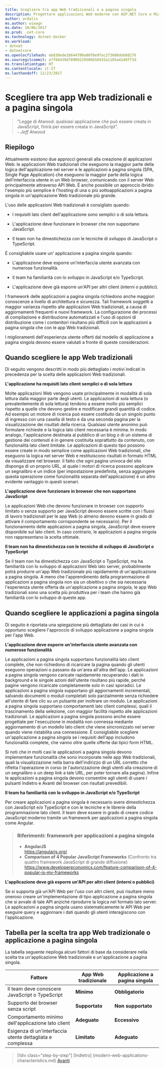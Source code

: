 ```yaml
---
title: Scegliere tra app Web tradizionali e a pagina singola
description: Progettare applicazioni Web moderne con ASP.NET Core e Microsoft Azure
author: ardalis
ms.author: wiwagn
ms.date: 10/06/2017
ms.prod: .net-core
ms.technology: dotnet-docker
ms.workload:
- dotnet
- dotnetcore
ms.openlocfilehash: eb830ede1b644700a80f0e9fac2f3608deb88276
ms.sourcegitcommit: e7f04439d78909229506b56935a1105a4149ff3d
ms.translationtype: HT
ms.contentlocale: it-IT
ms.lasthandoff: 12/23/2017
---
```

# <a name="choose-between-traditional-web-apps-and-single-page-apps-spas"></a>Scegliere tra app Web tradizionali e a pagina singola

> "Legge di Atwood: qualsiasi applicazione che può essere creata in JavaScript, finirà per essere creata in JavaScript".  
> _\- Jeff Atwood_

## <a name="summary"></a>Riepilogo

Attualmente esistono due approcci generali alla creazione di applicazioni Web: le applicazioni Web tradizionali che eseguono la maggior parte della logica dell'applicazione nel server e le applicazioni a pagina singola (SPA, Single Page Application) che eseguono la maggior parte della logica dell'interfaccia utente in un Web browser, comunicando con il server Web principalmente attraverso API Web. È anche possibile un approccio ibrido: l'esempio più semplice è l'hosting di una o più sottoapplicazioni a pagina singola in un'applicazione Web tradizionale più grande.

L'uso delle applicazioni Web tradizionali è consigliato quando:

-   I requisiti lato client dell'applicazione sono semplici o di sola lettura.

-   L'applicazione deve funzionare in browser che non supportano JavaScript.

-   Il team non ha dimestichezza con le tecniche di sviluppo di JavaScript o TypeScript.

È consigliabile usare un' applicazione a pagina singola quando:

-   L'applicazione deve esporre un'interfaccia utente avanzata con numerose funzionalità.

-   Il team ha familiarità con lo sviluppo in JavaScript e/o TypeScript.

-   L'applicazione deve già esporre un'API per altri client (interni o pubblici).

I framework delle applicazioni a pagina singola richiedono anche maggiori conoscenze a livello di architettura e sicurezza. Tali framework soggetti a maggior varianza rispetto alle applicazioni Web tradizionali, a causa di aggiornamenti frequenti e nuovi framework. La configurazione dei processi di compilazione e distribuzione automatizzati e l'uso di opzioni di distribuzione come i contenitori risultano più difficili con le applicazioni a pagina singola che con le app Web tradizionali.

I miglioramenti dell'esperienza utente offerti dal modello di applicazione a pagina singola devono essere valutati a fronte di queste considerazioni.

## <a name="when-to-choose-traditional-web-apps"></a>Quando scegliere le app Web tradizionali

Di seguito vengono descritti in modo più dettagliato i motivi indicati in precedenza per la scelta delle applicazioni Web tradizionali.

**L'applicazione ha requisiti lato client semplici o di sola lettura**

Molte applicazioni Web vengono usate principalmente in modalità di sola lettura dalla maggior parte degli utenti. Le applicazioni di sola lettura (o prevalentemente di sola lettura) tendono a essere molto più semplici rispetto a quelle che devono gestire e modificare grandi quantità di codice. Ad esempio un motore di ricerca può essere costituito da un singolo punto di ingresso con una casella di testo e da una seconda pagina per la visualizzazione dei risultati della ricerca. Qualsiasi utente anonimo può formulare richieste e la logica lato client necessaria è minima. In modo analogo, l'applicazione destinata al pubblico di un blog o di un sistema di gestione dei contenuti è in genere costituita soprattutto da contenuto, con funzionalità lato client limitate. Le applicazioni di questo tipo possono essere create in modo semplice come applicazioni Web tradizionali, che eseguono la logica nel server Web e restituiscono risultati in formato HTML da visualizzare nel browser. Il fatto che ogni pagina univoca del sito disponga di un proprio URL, al quale i motori di ricerca possono applicare un segnalibro e un indice (per impostazione predefinita, senza aggiungere questa operazione come funzionalità separata dell'applicazione) è un altro evidente vantaggio in questi scenari.

**L'applicazione deve funzionare in browser che non supportano JavaScript**

Le applicazioni Web che devono funzionare in browser con supporto limitato o senza supporto per JavaScript devono essere scritte con i flussi di lavoro tradizionali per le app Web (o almeno devono essere in grado di attivare il comportamento corrispondente se necessario). Per il funzionamento delle applicazioni a pagina singola, JavaScript deve essere disponibile sul lato client. In caso contrario, le applicazioni a pagina singola non rappresentano la scelta ottimale.

**Il team non ha dimestichezza con le tecniche di sviluppo di JavaScript o TypeScript**

Se il team non ha dimestichezza con JavaScript o TypeScript, ma ha familiarità con lo sviluppo di applicazioni Web lato server, probabilmente potrà produrre un'app Web tradizionale più rapidamente di un'applicazione a pagina singola. A meno che l'apprendimento della programmazione di applicazioni a pagina singola non sia un obiettivo o che sia necessaria l'esperienza utente offerta da un'applicazione a pagina singola, le app Web tradizionali sono una scelta più produttiva per i team che hanno già familiarità con lo sviluppo di queste app.

## <a name="when-to-choose-spas"></a>Quando scegliere le applicazioni a pagina singola

Di seguito è riportata una spiegazione più dettagliata dei casi in cui è opportuno scegliere l'approccio di sviluppo applicazione a pagina singola per l'app Web.

**L'applicazione deve esporre un'interfaccia utente avanzata con numerose funzionalità**

Le applicazioni a pagina singola supportano funzionalità lato client complete, che non richiedono di ricaricare la pagina quando gli utenti eseguono operazioni o passano da un'area all'altra dell'app. Le applicazioni a pagina singola vengono caricate rapidamente recuperando i dati in background e le singole azioni dell'utente risultano più rapide, perché pagine vengono ricaricate completamente solo in casi sporadici. Le applicazioni a pagina singola supportano gli aggiornamenti incrementali, salvando documenti o moduli completati solo parzialmente senza richiedere all'utente di fare clic su un pulsante per inoltrare un modulo. Le applicazioni a pagina singola supportano comportamenti lato client complessi, quali il trascinamento della selezione, con maggior facilità rispetto alle applicazioni tradizionali. Le applicazioni a pagina singola possono anche essere progettate per l'esecuzione in modalità non connessa mediante aggiornamento di un modello lato client che viene sincronizzato nel server quando viene ristabilita una connessione. È consigliabile scegliere un'applicazione a pagina singola se i requisiti dell'app includono funzionalità complete, che vanno oltre quelle offerte dai tipici form HTML.

Si noti che in molti casi le applicazioni a pagina singola devono implementare funzionalità che sono incorporate nelle app Web tradizionali, quali la visualizzazione nella barra dell'indirizzo di un URL corretto che rifletta l'operazione in corso (e l'autorizzazione degli utenti alla creazione di un segnalibro o un deep link a tale URL, per poter tornare alla pagina). Infine le applicazioni a pagina singola devono consentire agli utenti di usare i pulsanti Indietro e Avanti del browser con risultati prevedibili.

**Il team ha familiarità con lo sviluppo in JavaScript e/o TypeScript**

Per creare applicazioni a pagina singola è necessario avere dimestichezza con JavaScript e/o TypeScript e con le tecniche e le librerie della programmazione lato client. Il team deve essere in grado di creare codice JavaScript moderno tramite un framework per applicazioni a pagina singola come Angular.

> ### <a name="references--spa-frameworks"></a>Riferimenti: framework per applicazioni a pagina singola
> - **AngularJS**  
> <https://angularjs.org/>
> - **Comparison of 4 Popular JavaScript Frameworks** (Confronto tra quattro framework JavaScript di grande diffusione)  
> <https://www.developereconomics.com/feature-comparison-of-4-popular-js-mv-frameworks>

**L'applicazione deve già esporre un'API per altri client (interni o pubblici)**

Se si supporta già un'API Web per l'uso con altri client, può risultare meno oneroso creare un'implementazione di tipo applicazione a pagina singola che si avvale di tale API anziché riprodurre la logica nel formato lato server. Le applicazioni a pagina singola usano sistematicamente le API Web per eseguire query e aggiornare i dati quando gli utenti interagiscono con l'applicazione.

## <a name="decision-table--traditional-web-or-spa"></a>Tabella per la scelta tra app Web tradizionale o applicazione a pagina singola

La tabella seguente riepiloga alcuni fattori di base da considerare nella scelta tra un'applicazione Web tradizionale e un'applicazione a pagina singola.

  | **Fattore** | **App Web tradizionale** | **Applicazione a pagina singola** |
  |---|---|---|
  | Il team deve conoscere JavaScript o TypeScript | **Minimo** | **Obbligatorio** |
  | Supporto dei browser senza script | **Supportato** | **Non supportato** |
  | Comportamento minimo dell'applicazione lato client | **Adeguato** | **Eccessivo** |
  | Esigenza di un'interfaccia utente dettagliata e complessa | **Limitato** | **Adeguato** |

>[!div class="step-by-step"]
[Indietro] (modern-web-applications-characteristics.md) [Avanti](architectural-principles.md)
